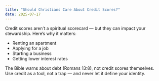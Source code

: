```yaml
---
title: "Should Christians Care About Credit Scores?"
date: 2025-07-17
---
```


Credit scores aren’t a spiritual scorecard — but they can impact your stewardship. Here’s why it matters:

- Renting an apartment
- Applying for a job
- Starting a business
- Getting lower interest rates

The Bible warns about debt (Romans 13:8), not credit scores themselves. Use credit as a tool, not a trap — and never let it define your identity.
